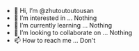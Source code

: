 - 👋 Hi, I’m @zhutoutoutousan
- 👀 I’m interested in ... Nothing
- 🌱 I’m currently learning ... Nothing
- 💞️ I’m looking to collaborate on ... Nothing
- 📫 How to reach me ... Don't

<!---
zhutoutoutousan/zhutoutoutousan is a ✨ special ✨ repository because its `README.md` (this file) appears on your GitHub profile.
You can click the Preview link to take a look at your changes.
--->
